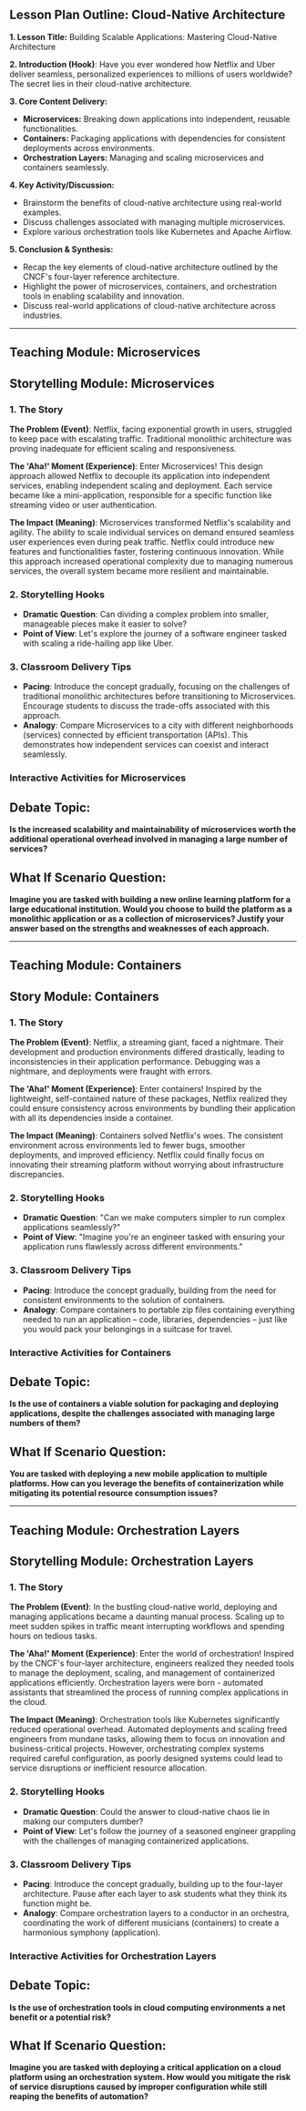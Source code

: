 ## Lesson Plan Outline: Cloud-Native Architecture

**1. Lesson Title:** Building Scalable Applications: Mastering Cloud-Native Architecture

**2. Introduction (Hook)**: Have you ever wondered how Netflix and Uber deliver seamless, personalized experiences to millions of users worldwide? The secret lies in their cloud-native architecture.

**3. Core Content Delivery:**

- **Microservices:** Breaking down applications into independent, reusable functionalities.
- **Containers:** Packaging applications with dependencies for consistent deployments across environments.
- **Orchestration Layers:** Managing and scaling microservices and containers seamlessly.

**4. Key Activity/Discussion:**

- Brainstorm the benefits of cloud-native architecture using real-world examples.
- Discuss challenges associated with managing multiple microservices.
- Explore various orchestration tools like Kubernetes and Apache Airflow.

**5. Conclusion & Synthesis:**

- Recap the key elements of cloud-native architecture outlined by the CNCF's four-layer reference architecture.
- Highlight the power of microservices, containers, and orchestration tools in enabling scalability and innovation.
- Discuss real-world applications of cloud-native architecture across industries.


---

## Teaching Module: Microservices
## Storytelling Module: Microservices

### 1. The Story

**The Problem (Event)**: Netflix, facing exponential growth in users, struggled to keep pace with escalating traffic. Traditional monolithic architecture was proving inadequate for efficient scaling and responsiveness.

**The 'Aha!' Moment (Experience)**: Enter Microservices! This design approach allowed Netflix to decouple its application into independent services, enabling independent scaling and deployment. Each service became like a mini-application, responsible for a specific function like streaming video or user authentication.

**The Impact (Meaning)**: Microservices transformed Netflix's scalability and agility. The ability to scale individual services on demand ensured seamless user experiences even during peak traffic. Netflix could introduce new features and functionalities faster, fostering continuous innovation. While this approach increased operational complexity due to managing numerous services, the overall system became more resilient and maintainable.

### 2. Storytelling Hooks

* **Dramatic Question**: Can dividing a complex problem into smaller, manageable pieces make it easier to solve?
* **Point of View**: Let's explore the journey of a software engineer tasked with scaling a ride-hailing app like Uber.

### 3. Classroom Delivery Tips

* **Pacing**: Introduce the concept gradually, focusing on the challenges of traditional monolithic architectures before transitioning to Microservices. Encourage students to discuss the trade-offs associated with this approach.
* **Analogy**: Compare Microservices to a city with different neighborhoods (services) connected by efficient transportation (APIs). This demonstrates how independent services can coexist and interact seamlessly.

### Interactive Activities for Microservices
## Debate Topic:

**Is the increased scalability and maintainability of microservices worth the additional operational overhead involved in managing a large number of services?**


## What If Scenario Question:

**Imagine you are tasked with building a new online learning platform for a large educational institution. Would you choose to build the platform as a monolithic application or as a collection of microservices? Justify your answer based on the strengths and weaknesses of each approach.**


---

## Teaching Module: Containers
## Story Module: Containers

### 1. The Story

**The Problem (Event)**: Netflix, a streaming giant, faced a nightmare. Their development and production environments differed drastically, leading to inconsistencies in their application performance. Debugging was a nightmare, and deployments were fraught with errors.

**The 'Aha!' Moment (Experience)**: Enter containers! Inspired by the lightweight, self-contained nature of these packages, Netflix realized they could ensure consistency across environments by bundling their application with all its dependencies inside a container.

**The Impact (Meaning)**: Containers solved Netflix's woes. The consistent environment across environments led to fewer bugs, smoother deployments, and improved efficiency. Netflix could finally focus on innovating their streaming platform without worrying about infrastructure discrepancies.

### 2. Storytelling Hooks

- **Dramatic Question**: "Can we make computers simpler to run complex applications seamlessly?"
- **Point of View**: "Imagine you're an engineer tasked with ensuring your application runs flawlessly across different environments."

### 3. Classroom Delivery Tips

- **Pacing**: Introduce the concept gradually, building from the need for consistent environments to the solution of containers. 
- **Analogy**: Compare containers to portable zip files containing everything needed to run an application – code, libraries, dependencies – just like you would pack your belongings in a suitcase for travel.

### Interactive Activities for Containers
## Debate Topic:

**Is the use of containers a viable solution for packaging and deploying applications, despite the challenges associated with managing large numbers of them?**


## What If Scenario Question:

**You are tasked with deploying a new mobile application to multiple platforms. How can you leverage the benefits of containerization while mitigating its potential resource consumption issues?**


---

## Teaching Module: Orchestration Layers
## Storytelling Module: Orchestration Layers

### 1. The Story

**The Problem (Event)**: In the bustling cloud-native world, deploying and managing applications became a daunting manual process. Scaling up to meet sudden spikes in traffic meant interrupting workflows and spending hours on tedious tasks.

**The 'Aha!' Moment (Experience)**: Enter the world of orchestration! Inspired by the CNCF's four-layer architecture, engineers realized they needed tools to manage the deployment, scaling, and management of containerized applications efficiently. Orchestration layers were born - automated assistants that streamlined the process of running complex applications in the cloud.

**The Impact (Meaning)**: Orchestration tools like Kubernetes significantly reduced operational overhead. Automated deployments and scaling freed engineers from mundane tasks, allowing them to focus on innovation and business-critical projects. However, orchestrating complex systems required careful configuration, as poorly designed systems could lead to service disruptions or inefficient resource allocation.

### 2. Storytelling Hooks

* **Dramatic Question**: Could the answer to cloud-native chaos lie in making our computers dumber?
* **Point of View**: Let's follow the journey of a seasoned engineer grappling with the challenges of managing containerized applications.

### 3. Classroom Delivery Tips

* **Pacing**: Introduce the concept gradually, building up to the four-layer architecture. Pause after each layer to ask students what they think its function might be.
* **Analogy**: Compare orchestration layers to a conductor in an orchestra, coordinating the work of different musicians (containers) to create a harmonious symphony (application).

### Interactive Activities for Orchestration Layers
## Debate Topic:

**Is the use of orchestration tools in cloud computing environments a net benefit or a potential risk?**

## What If Scenario Question:

**Imagine you are tasked with deploying a critical application on a cloud platform using an orchestration system. How would you mitigate the risk of service disruptions caused by improper configuration while still reaping the benefits of automation?**